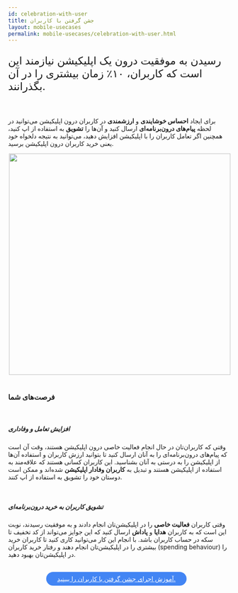 ```yaml
---
id: celebration-with-user
title: جشن گرفتن با کاربران
layout: mobile-usecases
permalink: mobile-usecases/celebration-with-user.html
---
```


<p style="
    font-size: x-large;
">رسیدن به موفقیت درون یک اپلیکیشن نیازمند این است که کاربران، ۱۰٪ زمان بیشتری را در آن بگذرانند.</p>

<br>

برای ایجاد  **احساس خوشایندی** و **ارزشمندی** در کاربران درون اپلیکیشن می‌توانید در لحظه **پیام‌‌های درون‌برنامه‌‌ای** ارسال کنید و آن‌ها را **تشویق** به استفاده از اپ کنید، همچنین اگر تعامل کاربران را با اپلیکیشن افزایش دهید، می‌توانید به نتیجه دلخواه خود یعنی خرید کاربران درون اپلیکیشن برسید.

<div style="text-align: center;"><img src="http://uupload.ir/files/nsiv_celebration_with_user_in_mobile_app.png" class="img-fluid" style="
    width: 500px;
"></div> 

<br>

### فرصت‌های شما

<br>

#####  افزایش تعامل و وفاداری

وقتی که کاربران‌تان در حال انجام فعالیت خاصی درون اپلیکیشن هستند، وقت آن است که پیام‌های درون‌برنامه‌ای را به آنان ارسال کنید تا بتوانید ارزش کاربران  و استفاده آن‌ها از اپلیکیشن را به درستی به آنان بشناسید.
این کاربران کسانی هستند که علاقه‌مند به استفاده از اپلیکیشن هستند و تبدیل به **کاربران وفادار اپلیکیشن** شده‌اند و ممکن است دوستان خود را تشویق به استفاده از اپ کنند.

<br>

#####  تشویق کاربران به خرید درون‌برنامه‌ای

وقتی کاربران **فعالیت خاصی** را در اپلیکیشن‌تان انجام دادند و به موفقیت رسیدند، نوبت این است که  به کاربران **هدایا** و **پاداش** ارسال کنید که این جوایز می‌تواند از کد تخفیف تا سکه در حساب کاربران باشد.
با انجام این کار می‌توانید کاری کنید تا کاربران خرید بیشتری را در اپلیکیشن‌تان انجام دهند و رفتار خرید کاربران‌ (spending behaviour) را در اپلیکیشن‌تان بهبود دهید.


<br>

<div align="center">   
    <a style="display: inline-block; text-align: center; border-radius: 40px; background: #4285f4; color: white !important; padding: 7px 25px; margin-right: 15px; cursor: pointer; transition: all 0.25s ease;" href="/guides/How-can-users-be-happy-by-recognizing-achievements.html">آموزش اجرای جشن گرفتن با کاربران را ببینید.
</a>
</div>

